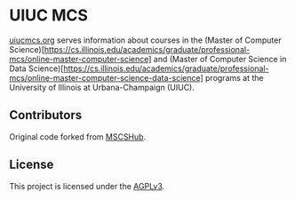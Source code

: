# UIUC MCS

[uiucmcs.org](https://uiucmcs.org) serves information about courses in the (Master of Computer Science)[https://cs.illinois.edu/academics/graduate/professional-mcs/online-master-computer-science] and (Master of Computer Science in Data Science)[https://cs.illinois.edu/academics/graduate/professional-mcs/online-master-computer-science-data-science] programs at the University of Illinois at Urbana-Champaign (UIUC).

## Contributors

Original code forked from [MSCSHub](https://github.com/MSCSHub/MSCSHub).

## License

This project is licensed under the [AGPLv3](https://www.gnu.org/licenses/agpl-3.0.html).
